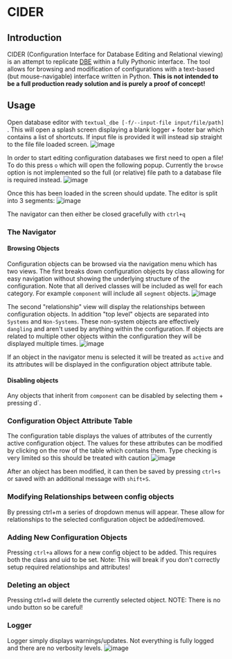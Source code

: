 # CIDER
## Introduction
CIDER (Configuration Interface for Database Editing and Relational viewing) is an attempt to replicate [DBE](https://github.com/DUNE-DAQ/dbe/tree/develop) within a fully Pythonic interface. The tool allows for browsing and modification of configurations with a text-based (but mouse-navigable) interface written in Python. **This is not intended to be a full production ready solution and is purely a proof of concept!**

## Usage
Open database editor with `textual_dbe [-f/--input-file input/file/path] `. This will open a splash screen displaying a blank logger + footer bar which contains a list of shortcuts. If input file is provided it will instead sip straight to the file file loaded screen.
![image](textual_dbe/splash_screen.png)

In order to start editing configuration databases we first need to open a file! To do this press `o` which will open the following popup. Currently the `browse` option is not implemented so the full (or relative) file path to a database file is required instead.
![image](textual_dbe/open_file_screen.png)

Once this has been loaded in the screen should update. The editor is split into 3 segments:
![image](textual_dbe/file_loaded_screen.png)

The navigator can then either be closed gracefully with `ctrl+q`

### The Navigator

#### Browsing Objects
Configuration objects can be browsed via the navigation menu which has two views. The first breaks down configuration objects by class allowing for easy navigation without showing the underlying structure of the configuration. Note that all derived classes will be included as well for each category. For example `component` will include all `segment` objects.
![image](textual_dbe/class_select_view.png)

The second "relationship" view will display the relationships between configuration objects. In addition "top level" objects are separated into `Systems` and `Non-Systems`. These non-system objects are effectively `dangling` and aren't used by anything within the configuration. If objects are related to multiple other objects within the configuration they will be displayed multiple times.
![image](textual_dbe/relationship.png)


If an object in the navigator menu is selected it will be treated as `active` and its attributes will be displayed in the configuration object attribute table.

#### Disabling objects
Any objects that inherit from `component` can be disabled by selecting them + pressing d`.

### Configuration Object Attribute Table
The configuration table displays the values of attributes of the currently active configuration object. The values for these attributes can be modified by clicking on the row of the table which contains them. Type checking is very limited so this should be treated with caution
![image](textual_dbe/table_view.png)

After an object has been modified, it can then be saved by pressing `ctrl+s` or saved with an additional message with `shift+S`.

### Modifying Relationships between config objects
By pressing ctrl+m a series of dropdown menus will appear. These allow for relationships to the selected configuration object be added/removed. 

### Adding New Configuration Objects
Pressing `ctrl+a` allows for a new config object to be added. This requires both the class and uid to be set. Note: This will break if you don't correctly setup required relationships and attributes!

### Deleting an object
Pressing ctrl+d will delete the currently selected object. NOTE: There is no undo button so be careful!

### Logger
Logger simply displays warnings/updates. Not everything is fully logged and there are no verbosity levels.
![image](textual_dbe/logger.png)

